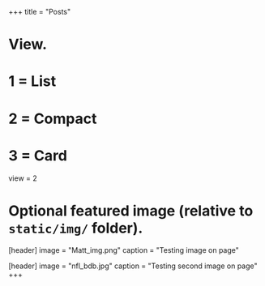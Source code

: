 +++
title = "Posts"

# View.
#   1 = List
#   2 = Compact
#   3 = Card
view = 2

# Optional featured image (relative to `static/img/` folder).
[header]
image = "Matt_img.png"
caption = "Testing image on page"

[header]
image = "nfl_bdb.jpg"
caption = "Testing second image on page"
+++
